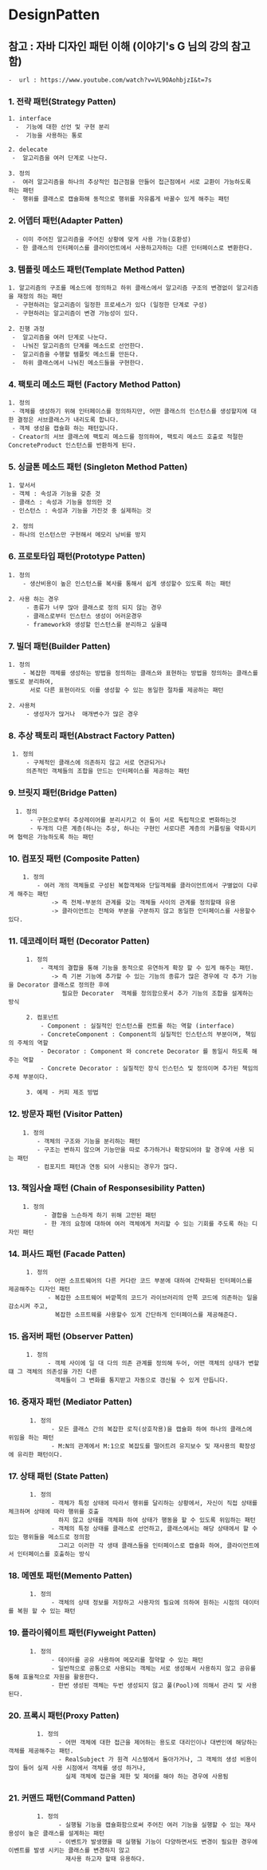 # DesignPatten

## 참고 : 자바 디자인 패턴 이해 (이야기's G 님의 강의 참고 함)

    -  url : https://www.youtube.com/watch?v=VL9OAohbjzI&t=7s

### 1. 전략 패턴(Strategy Patten)

    1. interface
      -  기능에 대한 선언 및 구현 분리
      -  기능을 사용하는 통로

    2. delecate
     -  알고리즘을 여러 단계로 나눈다.
     
    3. 정의
     -  여러 알고리즘을 하나의 추상적인 접근점을 만들어 접근점에서 서로 교환이 가능하도록 하는 패턴
     -  행위를 클래스로 캡슐화해 동적으로 행위를 자유롭게 바꿀수 있게 해주는 패턴


### 2. 어뎁터 패턴(Adapter Patten)

      - 이미 주어진 알고리즘을 주어진 상황에 맞게 사용 가능(호환성)
      - 한 클래스의 인터페이스를 클라이언트에서 사용하고자하는 다른 인터페이스로 변환한다.

### 3. 템플릿 메소드 패턴(Template Method Patten)

    1. 알고리즘의 구조를 메소드에 정의하고 하위 클래스에서 알고리즘 구조의 변경없이 알고리즘을 재정의 하는 패턴
      - 구현하려는 알고리즘이 일정한 프로세스가 있다 (일정한 단계로 구성)
      - 구현하려는 알고리즘이 변경 가능성이 있다.

    2. 진행 과정
     -  알고리즘을 여러 단계로 나눈다.
     -  나눠진 알고리즘의 단계를 메소드로 선언한다.
     -  알고리즘을 수행할 템플릿 메소드를 만든다.
     -  하위 클래스에서 나눠진 메소드들을 구현한다.
     
### 4. 팩토리 메소드 패턴 (Factory Method Patton)

    1. 정의
     - 객체를 생성하기 위해 인터페이스를 정의하지만, 어떤 클래스의 인스턴스를 생성할지에 대한 결정은 서브클래스가 내리도록 합니다.
     - 객체 생성을 캡슐화 하는 패턴입니다.
     - Creator의 서브 클래스에 팩토리 메소드를 정의하여, 팩토리 메소드 호출로 적절한 ConcreteProduct 인스턴스를 반환하게 된다.
     
### 5. 싱글톤 메소드 패턴 (Singleton Method Patten)

    1. 앞서서
     - 객체 : 속성과 기능을 갖춘 것
     - 클래스 : 속성과 기능을 정의한 것
     - 인스턴스 : 속성과 기능을 가진것 중 실제하는 것
     
     2. 정의
     - 하나의 인스턴스만 구현해서 메모리 낭비를 방지
     
 ### 6. 프로토타입 패턴(Prototype Patten)

    1. 정의
        - 생산비용이 높은 인스턴스를 복사를 통해서 쉽게 생성할수 있도록 하는 패턴
        
    2. 사용 하는 경우
         - 종류가 너무 많아 클래스로 정의 되지 않는 경우
         - 클래스로부터 인스턴스 생성이 어러운경우
         - framework와 생성할 인스턴스를 분리하고 싶을때
         
         
### 7. 빌더 패턴(Builder Patten)
         
    1. 정의
        - 복잡한 객체를 생성하는 방법을 정의하는 클래스와 표현하는 방법을 정의하는 클래스를 별도로 분리하여, 
          서로 다른 표현이라도 이를 생성할 수 있는 동일한 절차를 제공하는 패턴
        
    2. 사용처
         - 생성자가 많거나  매개변수가 많은 경우
         
### 8. 추상 팩토리 패턴(Abstract Factory Patten)
          
     1. 정의
         - 구체적인 클래스에 의존하지 않고 서로 연관되거나 
         의존적인 객체들의 조합을 만드는 인터페이스를 제공하는 패턴
             
### 9. 브릿지 패턴(Bridge Patten)
           
      1. 정의
          - 구현으로부터 추상레이어를 분리시키고 이 둘이 서로 독립적으로 변화하는것
          - 두개의 다른 계층(하나는 추상, 하나는 구현인 서로다른 계층의 커플링을 약화시키며 협력은 가능하도록 하는 패턴
          
### 10. 컴포짓 패턴 (Composite Patten)
             
        1. 정의
            - 여러 개의 객체들로 구성된 복합객체와 단일객체를 클라이언트에서 구별없이 다루게 해주는 패턴
                -> 즉 전체-부분의 관계를 갖는 객체들 사이의 관계를 정의할때 유용
                -> 클라이언트는 전체와 부분을 구분하지 않고 동일한 인터페이스를 사용할수 있다. 
  
### 11. 데코레이터 패턴 (Decorator Patten)
              
         1. 정의
             - 객체의 결합을 통해 기능을 동적으로 유연하게 확장 할 수 있게 해주는 패턴.
                -> 즉 기본 기능에 추가할 수 있는 기능의 종류가 많은 경우에 각 추가 기능을 Decorator 클래스로 정의한 후에
                   필요한 Decorater  객체를 정의함으롯서 추가 기능의 조합을 설계하는 방식 
                   
         2. 컴포넌트
             - Component : 실질적인 인스턴스를 컨트롤 하는 역할 (interface)
             - ConcreteComponent : Component의 실질적인 인스턴스의 부분이며, 책임의 주체의 역할
             - Decorator : Component 와 concrete Decorator 를 동일시 하도록 해주는 역할
             - Concrete Decorator : 실질적인 장식 인스턴스 및 정의이며 추가된 책임의 주체 부분이다.
             
         3. 예제 - 커피 제조 방법   
         
### 12. 방문자 패턴 (Visitor Patten)
        
        1. 정의
            - 객체의 구조와 기능을 분리하는 패턴
            - 구조는 변하지 않으며 기능만을 따로 추가하거나 확장되어야 할 경우에 사용 되는 패턴
            - 컴포지트 패턴과 연동 되어 사용되는 경우가 많다.
             
### 13. 책임사슬 패턴 (Chain of Responsesibility Patten)    
  
        1. 정의
              - 결합을 느슨하게 하기 위해 고안된 패턴
              - 한 개의 요청에 대하여 여러 객체에게 처리할 수 있는 기회를 주도록 하는 디자인 패턴
              
 ### 14. 퍼사드 패턴 (Facade Patten)
   
         1. 정의
               - 어떤 소프트웨어의 다른 커다란 코드 부분에 대하여 간략화된 인터페이스를 제공해주는 디자인 패턴
               - 복잡한 소프트웨어 바깥쪽의 코드가 라이브러리의 안쪽 코드에 의존하는 일을 감소시켜 주고, 
                 복잡한 소프트웨를 사용할수 있게 간단하게 인터페이스를 제공해준다.

### 15. 옵저버 패턴 (Observer Patten)
   
         1. 정의
               - 객체 사이에 일 대 다의 의존 관계를 정의해 두어, 어떤 객체의 상태가 변할 떄 그 객체의 의존성을 가진 다른
                 객체들이 그 변화를 통지받고 자동으로 갱신될 수 있게 만듭니다.
                 
### 16. 중재자 패턴 (Mediator Patten)
    
          1. 정의
                - 모든 클래스 간의 복잡한 로직(상호작용)을 캡슐화 하여 하나의 클래스에 위임을 하는 패턴
                - M:N의 관계에서 M:1으로 복잡도를 떨어트려 유지보수 및 재사용의 확장성에 유리한 패턴이다.
                
### 17. 상태 패턴 (State Patten)
    
          1. 정의
                - 객체가 특정 상태에 따라서 행위를 달리하는 상황에서, 자신이 직접 상태를 체크하며 상태에 따라 행위를 호출
                  하지 않고 상태를 객체화 하여 상태가 행동을 할 수 있도록 위임하는 패턴
                - 객체의 특정 상태를 클래스로 선언하고, 클래스에서는 해당 상태에서 할 수 있는 행위들을 메소드로 정의함
                  그리고 이러한 각 생태 클래스들을 인터페이스로 캡슐화 하여, 클라이언트에서 인터페이스를 호출하는 방식
                  
                  
### 18. 메멘토 패턴(Memento Patten)
    
          1. 정의
                - 객체의 상태 정보를 저장하고 사용자의 필요에 의하여 원하는 시점의 데이터를 복원 할 수 있는 패턴
                
### 19. 플라이웨이트 패턴(Flyweight Patten)
    
          1. 정의
                - 데이터를 공유 사용하여 메모리를 절약할 수 있는 패턴
                - 일반적으로 공통으로 사용되는 객체는 서로 생성해서 사용하지 않고 공유를 통해 효율적으로 자원을 활용한다.
                - 한번 생성된 객체는 두번 생성되지 않고 풀(Pool)에 의해서 관리 및 사용된다.
                
### 20. 프록시 패턴(Proxy Patten)
      
            1. 정의
                  - 어떤 객체에 대한 접근을 제어하는 용도로 대리인이나 대변인에 해당하는 객체를 제공해주는 패턴.
                  - RealSubject 가 원격 시스템에서 돌아가거나, 그 객체의 생성 비용이 많이 들어 실제 사용 시점에서 객체를 생성 하거나,
                    실제 객체에 접근을 제한 및 제어를 해야 하는 경우에 사용됨        
                                                        
### 21. 커맨드 패턴(Command Patten)
      
            1. 정의
                  - 실행될 기능을 캡슐화함으로써 주어진 여러 기능을 실행할 수 있는 재사용성이 높은 클래스를 설계하는 패턴
                  - 이벤트가 발생했을 때 실행될 기능이 다양하면서도 변경이 필요한 경우에 이벤트를 발생 시키는 클래스를 변경하지 않고
                    재사용 하고자 할때 유용하다.